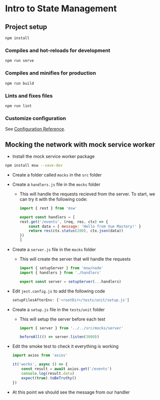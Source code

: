 # Intro to State Management

## Project setup
```
npm install
```

### Compiles and hot-reloads for development
```
npm run serve
```

### Compiles and minifies for production
```
npm run build
```

### Lints and fixes files
```
npm run lint
```

### Customize configuration
See [Configuration Reference](https://cli.vuejs.org/config/).


## Mocking the network with mock service worker
- Install the mock service worker package
```bash
npm install msw --save-dev
```

- Create a folder called `mocks` in the `src` folder
- Create a `handlers.js` file in the `mocks` folder
  - This will handle the requests recieved from the server. To start, we can try it with the following code:
    ```js
    import { rest } from 'msw'

    export const handlers = [
    rest.get('/events', (req, res, ctx) => {
        const data = { message: 'Hello from Vue Mastery!' }
        return res(ctx.status(200), ctx.json(data))
    })
    ]
    ```

- Create a `server.js` file in the `mocks` folder
  - This will create the server that will handle the requests
    ```js
    import { setupServer } from 'msw/node'
    import { handlers } from './handlers'

    export const server = setupServer(...handlers)
    ```
- Edit `jest.config.js` to add the following code
    ```js
    setupFilesAfterEnv: ['<rootDir>/tests/unit/setup.js']
    ```
- Create a `setup.js` file in the `tests/unit` folder
  - This will setup the server before each test
    ```js
    import { server } from '../../src/mocks/server'

    beforeAll(() => server.listen(3000))
    ```

- Edit the smoke test to check it everything is working
    ```js
    import axios from 'axios'

    it('works', async () => {
        const result = await axios.get('/events')
        console.log(result.data)
        expect(true).toBeTruthy()
    })
    ```
    
- At this point we should see the message from our handler